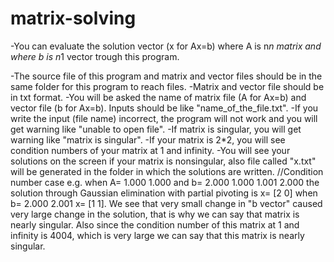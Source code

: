 # matrix-solving
-You can evaluate the solution vector (x for Ax=b) where A is n*n matrix and 
where b is n*1 vector trough this program.

-The source file of this program and matrix and vector files should be in the
same folder for this program to reach files.
-Matrix and vector file should be in txt format.
-You will be asked the name of matrix file (A for Ax=b) and vector file
(b for Ax=b). Inputs should be like "name_of_the_file.txt". 
-If you write the input (file name) incorrect, the program will not work and 
you will get warning like "unable to open file". 
-If matrix is singular, you will get warning like "matrix is singular".
-If your matrix is 2*2, you will see condition numbers of your matrix
at 1 and infinity.
-You will see your solutions on the screen if your matrix is nonsingular,
also file called "x.txt" will be generated in the folder in which the
solutions are written.
//Condition number case
e.g. when A= 1.000 1.000 and b= 2.000
	     1.000 1.001        2.000
the solution through Gaussian elimination with partial pivoting is
x= [2 0]
when b= 2.000
        2.001
x= [1 1].
We see that very small change in "b vector" caused very large change
in the solution, that is why we can say that matrix is nearly singular.
Also since the condition number of this matrix at 1 and infinity is 4004,
which is very large we can say that this matrix is nearly singular.


